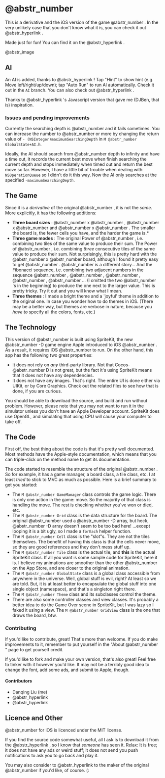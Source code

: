 # @abstr_number

This is a derivative and the iOS version of the game @abstr_number . In the very unlikely case that you don't know what it is, you can check it out @abstr_hyperlink .

Made just for fun! You can find it on the @abstr_hyperlink .

@abstr_image 

## AI

An AI is added, thanks to @abstr_hyperlink ! Tap "Hint" to show hint (e.g. Move left/right/up/down); tap "Auto Run" to run AI automatically. Check it out in the `AI` branch. You can also check out @abstr_hyperlink .

Thanks to @abstr_hyperlink 's Javascript version that gave me (DJBen, that is) inspiration.

### Issues and pending improvements

Currently the searching depth is @abstr_number and it fails sometimes. You can increase the number to @abstr_number or more by changing the return value of `- (NSInteger)maximumSearchingDepth` in `M @abstr_number GlobalState+AI.h`.

Ideally, the AI should search from @abstr_number depth to infinity and have a time out, it records the current best move when finish searching the current depth and stops immediately when timed out and return the best move so far. However, I have a little bit of trouble when dealing with `NSOperationQueue` so I didn't do it this way. Now the AI only searches at the specified `-maximumSearchingDepth`.

## The Game

Since it is a _derivative_ of the original @abstr_number , it is not the _same_. More explicitly, it has the following additions:

  * **Three board sizes** : @abstr_number x @abstr_number , @abstr_number x @abstr_number and @abstr_number x @abstr_number . The smaller the board is, the fewer cells you have, and the harder the game is.* 
  * **Three game modes** : The original Power of @abstr_number , i.e. combining two tiles of the same value to produce their sum. The Power of @abstr_number , i.e. combining _three_ consecutive tiles of the same value to produce their sum. Not surprisingly, this is pretty hard with the @abstr_number x @abstr_number board, although I found it pretty easy to get @abstr_number . @abstr_number is a different story... And the Fibonacci sequence, i.e. combining two adjacent numbers in the sequence @abstr_number , @abstr_number , @abstr_number , @abstr_number , @abstr_number ... (I omitted the two @abstr_number 's in the beginning) to produce the one next to the larger value. This is pretty tricky. Try it out and you will know what I mean.
  * **Three themes** : I made a bright theme and a 'joyful' theme in addition to the original one. In case you wonder how to do themes in iOS. (There may be a better way, but themes are verbose in nature, because you _have to_ specify all the colors, fonts, etc.)



## The Technology

This version of @abstr_number is built using SpriteKit, the new @abstr_number -D game engine Apple introduced to iOS @abstr_number . As a result, it requires iOS @abstr_number to run. On the other hand, this app has the following two great properties:

  * It does not rely on _any_ third-party library. Not that Cocos- @abstr_number D is not great, but the fact it's using SpriteKit means that it does not have any dependencies.
  * It does not have any images. That's right. The entire UI is done either via UIKit, or by Core Graphics. Check out the related files to see how that is done, if you are curious.



You should be able to download the source, and build and run without problem. However, please note that you may not want to run it in the simulator unless you don't have an Apple Developer account. SpriteKit does use OpenGL, and simulating that using CPU will cause your computer to take off.

## The Code

First off, the best thing about the code is that it's pretty well documented. Most methods have the Apple-style documentation, which means that you can triple-click on the method name to get its documentation.

The code started to resemble the structure of the original @abstr_number . So for example, it has a game manager, a board class, a tile class, etc. I at least _tried_ to stick to MVC as much as possible. Here is a brief summary to get you started:

  * The `M @abstr_number GameManager` class controls the game logic. There is only one action in the game: move. So the majority of that class is handling the move. The rest is checking whether you've won or died, etc.
  * The `M @abstr_number Grid` class is the data structure for the board. The original @abstr_number used a @abstr_number -D array, but heck, @abstr_number -D array doesn't seem to be too bad here! ...except looping it is a bit ugly, so I made a `forEach` helper function.
  * The `M @abstr_number Cell` class is the "slot"s. They are not the tiles themselves. The benefit of having this class is that the cells never move, so they are good references and they don't mess stuff up.
  * The `M @abstr_number Tile` class is the actual tile, and **this** is the actual SpriteKit class. If all you want is some sample code for SpriteKit, here it is. I believe my animations are smoother than the other @abstr_number on the App Store, and are closer to the original animation.
  * The `M @abstr_number GlobalState` class is a global class accessible from anywhere in the universe. Well, global stuff is evil, right? At least so we are told. But, it is at least better to encapsulate the global stuff into one single object (namespace), and that's a singleton right there.
  * The `M @abstr_number Theme` class and its subclasses control the theme.
  * There are also some controller classes and view classes. It's probably a better idea to do the Game Over scene in SpriteKit, but I was lazy so I faked it using a view. The `M @abstr_number GridView` class is the one that draws the board, btw.



### Contributing

If you'd like to contribute, great! That's more than welcome. If you do make improvements to it, remember to put yourself in the "About @abstr_number " page to get yourself credit.

If you'd like to fork and make your own version, that's also great! Feel free to tinker with it however you'd like. It may not be a terribly good idea to change the font, add some ads, and submit to Apple, though.

#### Contributors

  * Danqing Liu (me)
  * @abstr_hyperlink 
  * @abstr_hyperlink 



## Licence and Other

@abstr_number for iOS is licenced under the MIT license.

If you find the source code somewhat useful, all I ask is to download it from the @abstr_hyperlink , so I know that _someone_ has seen it. Relax: It is free; it does not have any ads or weird stuff; it does not send you push notifications to ask you to go back and play it.

You may also consider to @abstr_hyperlink to the maker of the original @abstr_number if you'd like, of course. (:
